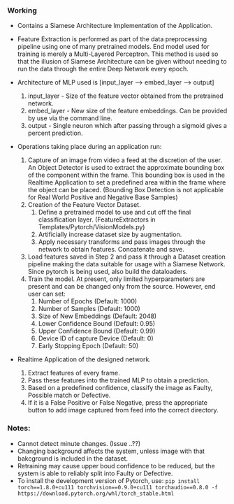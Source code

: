### Working

- Contains a Siamese Architecture Implementation of the Application.

- Feature Extraction is performed as part of the data preprocessing pipeline using one of many pretrained models. End model used for training is merely a Multi-Layered Perceptron. This method is used so that the illusion of Siamese Architecture can be given without needing to run the data through the entire Deep Network every epoch.

- Architecture of MLP used is [input_layer --> embed_layer --> output]
    1. input_layer - Size of the feature vector obtained from the pretrained network.
    2. embed_layer - New size of the feature embeddings. Can be provided by use via the command line.
    3. output - Single neuron which after passing through a sigmoid gives a percent prediction.

- Operations taking place during an application run:
    1. Capture of an image from video a feed at the discretion of the user. An Object Detector is used to extract the approximate bounding box of the component within the frame. This bounding box is used in the Realtime Application to set a predefined area within the frame where the object can be placed. (Bounding Box Detection is not applicable for Real World Positive and Negative Base Samples)
    2. Creation of the Feature Vector Dataset.
        1. Define a pretrained model to use and cut off the final classification layer. (FeatureExtractors in Templates/Pytorch/VisionModels.py)
        2. Artificially increase dataset size by augmentation. 
        3. Apply necessary transforms and pass images through the network to obtain features. Concatenate and save.
    3. Load features saved in Step 2 and pass it through a Dataset creation pipeline making the data suitable for usage with a Siamese Network. Since pytorch is being used, also build the dataloaders.
    4. Train the model. At present, only limited hyperparameters are present and can be changed only from the source. However, end user can set:
        1. Number of Epochs (Default: 1000)
        2. Number of Samples (Default: 1000)
        3. Size of New Embeddings (Default: 2048)
        4. Lower Confidence Bound (Default: 0.95)
        5. Upper Confidence Bound (Default: 0.99)
        6. Device ID of capture Device (Default: 0)
        7. Early Stopping Epoch (Default: 50)

- Realtime Application of the designed network.
    1. Extract features of every frame.
    2. Pass these features into the trained MLP to obtain a prediction.
    3. Based on a predefined confidence, classify the image as Faulty, Possible match or Defective.
    4. If it is a False Positive or False Negative, press the appropriate button to add image captured from feed into the correct directory.


### Notes:
- Cannot detect minute changes. (Issue ..??)
- Changing background affects the system, unless image with that bakcground is included in the dataset.
- Retraining may cause upper boud confidence to be reduced, but the system is able to reliably split into Faulty or Defective.
- To install the development version of Pytorch, use:
`pip install torch==1.8.0+cu111 torchvision==0.9.0+cu111 torchaudio==0.8.0 -f https://download.pytorch.org/whl/torch_stable.html`
